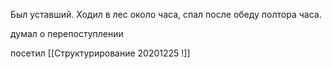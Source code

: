Был уставший. Ходил в лес около часа, спал после обеду полтора часа.

думал о перепоступлении

посетил [[Структурирование 20201225 !]]